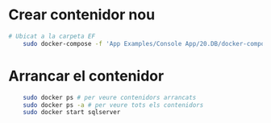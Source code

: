 # Crear contenidor nou
```bash
# Ubicat a la carpeta EF
    sudo docker-compose -f 'App Examples/Console App/20.DB/docker-compose.yaml' up -d --build 'mssql'
```
# Arrancar el contenidor
```bash
    sudo docker ps # per veure contenidors arrancats
    sudo docker ps -a # per veure tots els contenidors
    sudo docker start sqlserver
```
